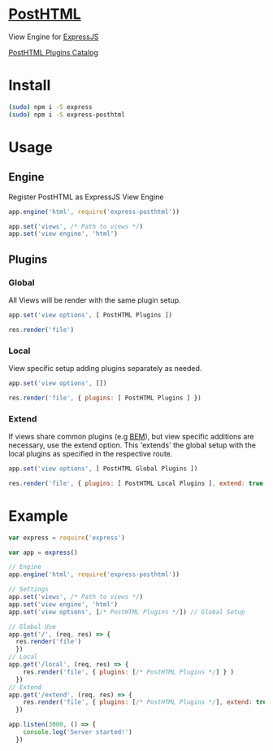 # [PostHTML](https://github.com/posthtml/posthtml)
View Engine for [ExpressJS](expressjs.com)

[PostHTML Plugins Catalog](https://maltsev.github.io/posthtml-plugins/)

# Install

```bash
(sudo) npm i -S express
(sudo) npm i -S express-posthtml
```

# Usage
## Engine
Register PostHTML as ExpressJS View Engine

```javascript
app.engine('html', require('express-posthtml'))

app.set('views', /* Path to views */)
app.set('view engine', 'html')
```

## Plugins
### Global
All Views will be render with the same plugin setup.

```javascript
app.set('view options', [ PostHTML Plugins ])
```

```javascript
res.render('file')
```

### Local
View specific setup adding plugins separately as needed.

```javascript
app.set('view options', [])
```

```javascript
res.render('file', { plugins: [ PostHTML Plugins ] })
```

### Extend
If views share common plugins (e.g [BEM](https://github.com/rajdee/posthtml-bem)), but view specific additions are necessary, use the extend option. This 'extends' the global setup with the local plugins as specified in the respective route.

```javascript
app.set('view options', [ PostHTML Global Plugins ])
```

```javascript
res.render('file', { plugins: [ PostHTML Local Plugins ], extend: true, })
```

# Example

```javascript
var express = require('express')

var app = express()

// Engine
app.engine('html', require('express-posthtml'))

// Settings
app.set('views', /* Path to views */)
app.set('view engine', 'html')
app.set('view options', [/* PostHTML Plugins */]) // Global Setup

// Global Use
app.get('/', (req, res) => {
  res.render('file')
  })
// Local
app.get('/local', (req, res) => {
    res.render('file', { plugins: [/* PostHTML Plugins */] } )
  })
// Extend
app.get('/extend', (req, res) => {
    res.render('file', { plugins: [/* PostHTML Plugins */], extend: true } )
  })  

app.listen(3000, () => {
    console.log('Server started!')
  })
```
